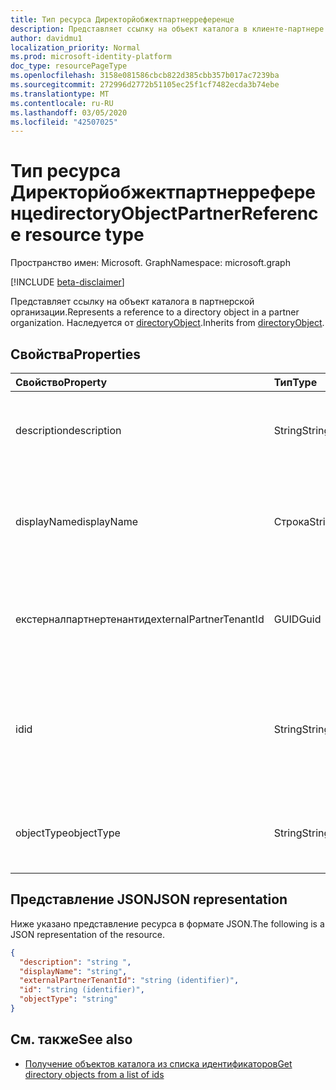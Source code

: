 ```yaml
---
title: Тип ресурса Директорйобжектпартнерреференце
description: Представляет ссылку на объект каталога в клиенте-партнере. Наследуется от directoryObject.
author: davidmu1
localization_priority: Normal
ms.prod: microsoft-identity-platform
doc_type: resourcePageType
ms.openlocfilehash: 3158e081586cbcb822d385cbb357b017ac7239ba
ms.sourcegitcommit: 272996d2772b51105ec25f1cf7482ecda3b74ebe
ms.translationtype: MT
ms.contentlocale: ru-RU
ms.lasthandoff: 03/05/2020
ms.locfileid: "42507025"
---
```

# <a name="directoryobjectpartnerreference-resource-type"></a><span data-ttu-id="cc56e-104">Тип ресурса Директорйобжектпартнерреференце</span><span class="sxs-lookup"><span data-stu-id="cc56e-104">directoryObjectPartnerReference resource type</span></span>

<span data-ttu-id="cc56e-105">Пространство имен: Microsoft. Graph</span><span class="sxs-lookup"><span data-stu-id="cc56e-105">Namespace: microsoft.graph</span></span>

[!INCLUDE [beta-disclaimer](../../includes/beta-disclaimer.md)]

<span data-ttu-id="cc56e-106">Представляет ссылку на объект каталога в партнерской организации.</span><span class="sxs-lookup"><span data-stu-id="cc56e-106">Represents a reference to a directory object in a partner organization.</span></span> <span data-ttu-id="cc56e-107">Наследуется от [directoryObject](directoryobject.md).</span><span class="sxs-lookup"><span data-stu-id="cc56e-107">Inherits from [directoryObject](directoryobject.md).</span></span>

## <a name="properties"></a><span data-ttu-id="cc56e-108">Свойства</span><span class="sxs-lookup"><span data-stu-id="cc56e-108">Properties</span></span>

| <span data-ttu-id="cc56e-109">Свойство</span><span class="sxs-lookup"><span data-stu-id="cc56e-109">Property</span></span> | <span data-ttu-id="cc56e-110">Тип</span><span class="sxs-lookup"><span data-stu-id="cc56e-110">Type</span></span> | <span data-ttu-id="cc56e-111">Описание</span><span class="sxs-lookup"><span data-stu-id="cc56e-111">Description</span></span> |
|:---------------|:--------|:----------|
|<span data-ttu-id="cc56e-112">description</span><span class="sxs-lookup"><span data-stu-id="cc56e-112">description</span></span>|<span data-ttu-id="cc56e-113">String</span><span class="sxs-lookup"><span data-stu-id="cc56e-113">String</span></span>| <span data-ttu-id="cc56e-114">Описание возвращаемого объекта.</span><span class="sxs-lookup"><span data-stu-id="cc56e-114">Description of the object returned.</span></span> <span data-ttu-id="cc56e-115">Только для чтения.</span><span class="sxs-lookup"><span data-stu-id="cc56e-115">Read-only.</span></span> |
|<span data-ttu-id="cc56e-116">displayName</span><span class="sxs-lookup"><span data-stu-id="cc56e-116">displayName</span></span>|<span data-ttu-id="cc56e-117">Строка</span><span class="sxs-lookup"><span data-stu-id="cc56e-117">String</span></span>| <span data-ttu-id="cc56e-118">Имя возвращаемого объекта каталога, например Group или Application.</span><span class="sxs-lookup"><span data-stu-id="cc56e-118">Name of directory object being returned, like group or application.</span></span> <span data-ttu-id="cc56e-119">Только для чтения.</span><span class="sxs-lookup"><span data-stu-id="cc56e-119">Read-only.</span></span> |
|<span data-ttu-id="cc56e-120">екстерналпартнертенантид</span><span class="sxs-lookup"><span data-stu-id="cc56e-120">externalPartnerTenantId</span></span>|<span data-ttu-id="cc56e-121">GUID</span><span class="sxs-lookup"><span data-stu-id="cc56e-121">Guid</span></span>| <span data-ttu-id="cc56e-122">Идентификатор клиента для партнерского клиента.</span><span class="sxs-lookup"><span data-stu-id="cc56e-122">The tenant identifier for the partner tenant.</span></span> <span data-ttu-id="cc56e-123">Только для чтения.</span><span class="sxs-lookup"><span data-stu-id="cc56e-123">Read-only.</span></span> |
|<span data-ttu-id="cc56e-124">id</span><span class="sxs-lookup"><span data-stu-id="cc56e-124">id</span></span>|<span data-ttu-id="cc56e-125">String</span><span class="sxs-lookup"><span data-stu-id="cc56e-125">String</span></span>| <span data-ttu-id="cc56e-126">Уникальный идентификатор ресурса.</span><span class="sxs-lookup"><span data-stu-id="cc56e-126">The unique identifier for the resource.</span></span> <span data-ttu-id="cc56e-127">Наследуется от [directoryObject](directoryobject.md).</span><span class="sxs-lookup"><span data-stu-id="cc56e-127">Inherited from [directoryObject](directoryobject.md).</span></span> <span data-ttu-id="cc56e-128">Только для чтения.</span><span class="sxs-lookup"><span data-stu-id="cc56e-128">Read-only.</span></span> |
|<span data-ttu-id="cc56e-129">objectType</span><span class="sxs-lookup"><span data-stu-id="cc56e-129">objectType</span></span>|<span data-ttu-id="cc56e-130">String</span><span class="sxs-lookup"><span data-stu-id="cc56e-130">String</span></span>| <span data-ttu-id="cc56e-131">Тип упоминаемого объекта в партнерской клиенте.</span><span class="sxs-lookup"><span data-stu-id="cc56e-131">The type of the referenced object in the partner tenant.</span></span> <span data-ttu-id="cc56e-132">Только для чтения.</span><span class="sxs-lookup"><span data-stu-id="cc56e-132">Read-only.</span></span> |

## <a name="json-representation"></a><span data-ttu-id="cc56e-133">Представление JSON</span><span class="sxs-lookup"><span data-stu-id="cc56e-133">JSON representation</span></span>

<span data-ttu-id="cc56e-134">Ниже указано представление ресурса в формате JSON.</span><span class="sxs-lookup"><span data-stu-id="cc56e-134">The following is a JSON representation of the resource.</span></span>

<!-- {
  "blockType": "resource",
  "keyProperty": "id",
  "@odata.type": "microsoft.graph.directoryObjectPartnerReference"
}-->

```json
{
  "description": "string ",
  "displayName": "string",
  "externalPartnerTenantId": "string (identifier)",
  "id": "string (identifier)",
  "objectType": "string"
}
```

## <a name="see-also"></a><span data-ttu-id="cc56e-135">См. также</span><span class="sxs-lookup"><span data-stu-id="cc56e-135">See also</span></span>

- [<span data-ttu-id="cc56e-136">Получение объектов каталога из списка идентификаторов</span><span class="sxs-lookup"><span data-stu-id="cc56e-136">Get directory objects from a list of ids</span></span>](/graph/api/directoryobject-getbyids?view=graph-rest-beta)

<!-- uuid: fbec8cd7-cfe4-431d-87fc-d102cd2841a4
2018-12-06 02:01:30 UTC -->
<!--
{
  "type": "#page.annotation",
  "description": "directoryObjectPartnerReference resource",
  "keywords": "",
  "section": "documentation",
  "tocPath": "",
  "suppressions": []
}
-->
